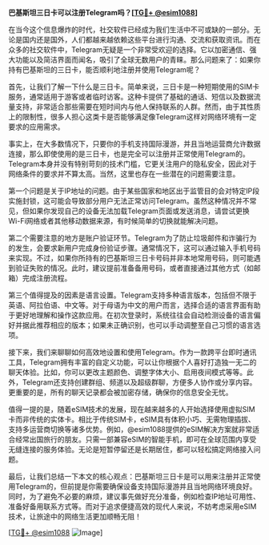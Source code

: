 **巴基斯坦三日卡可以注册Telegram吗？[[TG💪+ @esim1088](https://t.me/s/esim1088)]**

在当今这个信息爆炸的时代，社交软件已经成为我们生活中不可或缺的一部分。无论是国内还是国外，人们都越来越依赖这些平台进行沟通、交流和获取资讯。而在众多的社交软件中，Telegram无疑是一个非常受欢迎的选择。它以加密通信、强大功能以及简洁界面而闻名，吸引了全球无数用户的青睐。那么问题来了：如果你持有巴基斯坦的三日卡，能否顺利地注册并使用Telegram呢？

首先，让我们了解一下什么是三日卡。简单来说，三日卡是一种短期使用的SIM卡服务，通常适用于游客或者临时访客。这种卡提供了基础的通话、短信以及数据流量支持，非常适合那些需要在短时间内与他人保持联系的人群。然而，由于其性质上的限制性，很多人担心这类卡是否能够满足像Telegram这样对网络环境有一定要求的应用需求。

事实上，在大多数情况下，只要你的手机支持国际漫游，并且当地运营商允许数据连接，那么即使使用的是三日卡，也是完全可以注册并正常使用Telegram的。Telegram本身并没有特别苛刻的技术门槛，它更关注用户的隐私安全，因此对于网络条件的要求并不算太高。当然，这里也存在一些潜在的问题需要注意。

第一个问题是关于IP地址的问题。由于某些国家和地区出于监管目的会对特定IP段实施封锁，这可能会导致部分用户无法正常访问Telegram。虽然这种情况并不常见，但如果你发现自己的设备无法加载Telegram页面或发送消息，请尝试更换Wi-Fi网络或者其他移动数据来源，有时候简单的切换就能解决问题。

第二个需要注意的地方是账户验证环节。Telegram为了防止垃圾邮件和诈骗行为的发生，会要求新用户完成身份验证步骤。通常情况下，这可以通过输入手机号码来实现。不过，如果你所持有的巴基斯坦三日卡号码并非本地常用号码，则可能遇到验证失败的情况。此时，建议提前准备备用号码，或者直接通过其他方式（如邮箱）完成注册流程。

第三个值得提及的因素是语言设置。Telegram支持多种语言版本，包括但不限于英语、阿拉伯语、中文等。对于母语为中文的用户而言，选择合适的语言界面有助于更好地理解和操作这款应用。在初次登录时，系统往往会自动检测设备的语言偏好并据此推荐相应的版本；如果未正确识别，也可以手动调整至自己习惯的语言选项。

接下来，我们来聊聊如何高效地设置和使用Telegram。作为一款跨平台即时通讯工具，Telegram拥有丰富的自定义功能，可以让你根据个人喜好打造独一无二的聊天体验。比如，你可以更改主题颜色、调整字体大小、启用夜间模式等等。此外，Telegram还支持创建群组、频道以及超级群聊，方便多人协作或分享内容。更重要的是，所有的聊天记录都会被加密存储，确保你的信息安全无忧。

值得一提的是，随着eSIM技术的发展，现在越来越多的人开始选择使用虚拟SIM卡而非传统的实体卡。相比于传统SIM卡，eSIM具有体积小巧、无需物理插拔、支持多运营商切换等诸多优势。例如，@esim1088提供的eSIM解决方案就非常适合经常出国旅行的朋友。只需一部兼容eSIM的智能手机，即可在全球范围内享受无缝连接的服务体验。无论是短暂停留还是长期居住，都可以轻松搞定网络接入问题。

最后，让我们总结一下本文的核心观点：巴基斯坦三日卡是可以用来注册并正常使用Telegram的，但前提是你需要确保设备支持国际漫游并且当地网络环境良好。同时，为了避免不必要的麻烦，建议事先做好充分准备，例如检查IP地址可用性、准备好备用联系方式等。而对于追求便捷高效的现代人来说，不妨考虑采用eSIM技术，让旅途中的网络生活更加顺畅无阻！

[[TG💪+ @esim1088](https://t.me/s/esim1088) ![Image](https://i.postimg.cc/4NQfJmqS/Snipaste-2025-05-13-00-14-12.png)]